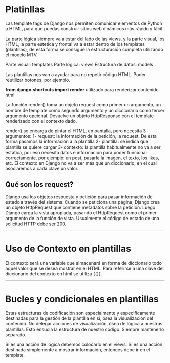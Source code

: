 # Platinllas

Las template tags de Django nos permiten comunicar elementos de Python a HTML, para que puedas construir sitios web dinámicos más rápido y fácil.

La parte lógica siempre va a estar del lado de las views, y la parte visual, los HTML, la parte estetica y frontal va a estar dentro de los templates (plantillas), de esta forma se consigue la estructuración completa utilizando el modelo MTV.

Parte visual: templates
Parte logica: views
Estructura de datos: models

Las plantillas nos van a ayudar para no repetir código HTML. Poder reutilizar botones, por ejemplo.

**from django.shortcuts import render**
utilizado para renderizar contenido html

La función render() toma un objeto request como primer un argumento, un nombre de template como segundo argumento y un diccionario como tercer argumento opcional. Devuelve un objeto HttpResponse con el template renderizado con el contexto dado.

render() se encarga de pintar el HTML, en pantalla, pero necesita 3 argumentos:
1- request: la información de la petición, la request. De esta forma pasamos la información a la plantilla
2- plantilla: se indica que plantilla se quiere cargar
3- contexto: la plantilla habitualmente no va a ser estatica, por eso necesita datos e información para poder funcionar correctamente. por ejemplo: un post, pasarle la imagen, el texto, los likes, etc. El contexto en Django no va a ser más que un diccionario, en el cual asociaremos a cada clave un valor.


## Qué son los request?

Django usa los objetos respuesta y petición para pasar información de estado a través del sistema. Cuando se peticiona una página, Django crea un objeto HttpRequest que contiene metadatos sobre la petición. Luego Django carga la vista apropiada, pasando el HttpRequest como el primer argumento de la función de vista. Usualmente el código de estado de una solicitud HTTP debe ser 200.

------------------------------------------------------------

# Uso de Contexto en plantillas

El contexto será una variable que almacenará en forma de diccionario todo aquel valor que se desea mostrar en el HTML.
Para referirse a una clave del diccionario del contexto en html se utiliza {{}}.

--------------------------------------------------------------

# Bucles y condicionales en plantillas

Estas estructuras de codificación son especialmente y especificamente destinadas para la gestión de la plantilla en sí, ósea la visualización del contenido. 
No delegar acciones de visualización, ósea de lógica a nuestras plantillas. Esto ensucia la estructura de nuestro código.
Siempre mantenerlo separado.

Sí es una acción de lógica debemos colocarlo en el views.
Sí es una acción destinada simplemente a mostrar información, entonces debe ir en el template.

